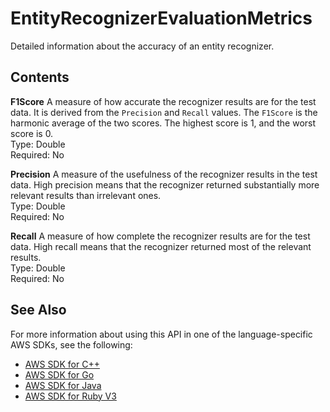 # EntityRecognizerEvaluationMetrics<a name="API_EntityRecognizerEvaluationMetrics"></a>

Detailed information about the accuracy of an entity recognizer\. 

## Contents<a name="API_EntityRecognizerEvaluationMetrics_Contents"></a>

 **F1Score**   <a name="comprehend-Type-EntityRecognizerEvaluationMetrics-F1Score"></a>
A measure of how accurate the recognizer results are for the test data\. It is derived from the `Precision` and `Recall` values\. The `F1Score` is the harmonic average of the two scores\. The highest score is 1, and the worst score is 0\.   
Type: Double  
Required: No

 **Precision**   <a name="comprehend-Type-EntityRecognizerEvaluationMetrics-Precision"></a>
A measure of the usefulness of the recognizer results in the test data\. High precision means that the recognizer returned substantially more relevant results than irrelevant ones\.   
Type: Double  
Required: No

 **Recall**   <a name="comprehend-Type-EntityRecognizerEvaluationMetrics-Recall"></a>
A measure of how complete the recognizer results are for the test data\. High recall means that the recognizer returned most of the relevant results\.  
Type: Double  
Required: No

## See Also<a name="API_EntityRecognizerEvaluationMetrics_SeeAlso"></a>

For more information about using this API in one of the language\-specific AWS SDKs, see the following:
+  [AWS SDK for C\+\+](https://docs.aws.amazon.com/goto/SdkForCpp/comprehend-2017-11-27/EntityRecognizerEvaluationMetrics) 
+  [AWS SDK for Go](https://docs.aws.amazon.com/goto/SdkForGoV1/comprehend-2017-11-27/EntityRecognizerEvaluationMetrics) 
+  [AWS SDK for Java](https://docs.aws.amazon.com/goto/SdkForJava/comprehend-2017-11-27/EntityRecognizerEvaluationMetrics) 
+  [AWS SDK for Ruby V3](https://docs.aws.amazon.com/goto/SdkForRubyV3/comprehend-2017-11-27/EntityRecognizerEvaluationMetrics) 